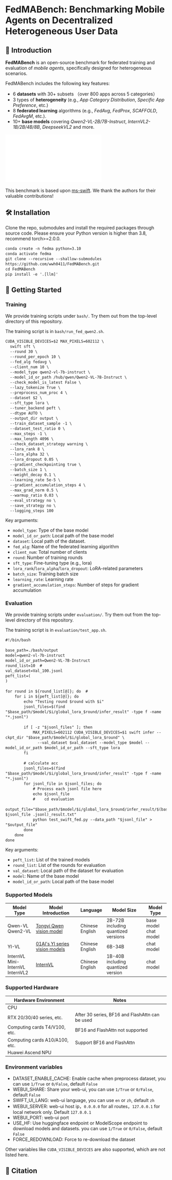 # FedMABench: Benchmarking Mobile Agents on Decentralized Heterogeneous User Data


## 📝 Introduction
**FedMABench** is an open-source benchmark for federated training and evaluation of *mobile agents*, specifically designed for heterogeneous scenarios. 


FedMABench includes the following key features:
- 6 **datasets** with 30+ subsets （over 800 apps across 5 categories）
- 3 types of **heterogeneity** (e.g., *App Category Distribution*, *Specific App Preference*, etc.)
- 8 **federated learning** algorithms (e.g., *FedAvg*, *FedProx*, *SCAFFOLD*, *FedAvgM*, etc.).
- 10+ **base models** covering *Qwen2-VL-2B/7B-Instruct*, *InternVL2-1B/2B/4B/8B*, *DeepseekVL2* and more.


![intro](FedMABench_Overview.pdf)

This benchmark is based upon [ms-swift](https://github.com/modelscope/ms-swift/).
We thank the authors for their valuable contributions!


## 🛠️ Installation


Clone the repo, submodules and install the required packages through source code.
Please ensure your Python version is higher than 3.8, recommend torch>=2.0.0.
```
conda create -n fedma python=3.10
conda activate fedma
git clone --recursive --shallow-submodules https://github.com/wwh0411/FedMABench.git
cd FedMABench
pip install -e '.[llm]'
```

## 🚀 Getting Started

### Training

We provide training scripts under `bash/`. Try them out from the top-level directory of this repository.

The training script is in `bash/run_fed_qwen2.sh`.

```
CUDA_VISIBLE_DEVICES=$2 MAX_PIXELS=602112 \
  swift sft \
  --round 30 \
  --round_per_epoch 10 \
  --fed_alg fedavg \
  --client_num 10 \
  --model_type qwen2-vl-7b-instruct \
  --model_id_or_path /hub/qwen/Qwen2-VL-7B-Instruct \
  --check_model_is_latest False \
  --lazy_tokenize True \
  --preprocess_num_proc 4 \
  --dataset $2 \
  --sft_type lora \
  --tuner_backend peft \
  --dtype AUTO \
  --output_dir output \
  --train_dataset_sample -1 \
  --dataset_test_ratio 0 \
  --max_steps -1 \
  --max_length 4096 \
  --check_dataset_strategy warning \
  --lora_rank 8 \
  --lora_alpha 32 \
  --lora_dropout 0.05 \
  --gradient_checkpointing true \
  --batch_size 1 \
  --weight_decay 0.1 \
  --learning_rate 5e-5 \
  --gradient_accumulation_steps 4 \
  --max_grad_norm 0.5 \
  --warmup_ratio 0.03 \
  --eval_strategy no \
  --save_strategy no \
  --logging_steps 100
```

Key arguments:

- `model_type`: Type of the base model
- `model_id_or_path`: Local path of the base model
- `dataset`: Local path of the dataset. 
- `fed_alg`: Name of the federated learning algorithm
- `client_num`: Total number of clients
- `round`: Number of training rounds
- `sft_type`: Fine-tuning type (e.g., lora)
- `lora_rank`/`lora_alpha`/`lora_dropout`: LoRA-related parameters
- `batch_size`: Training batch size
- `learning_rate`: Learning rate
- `gradient_accumulation_steps`: Number of steps for gradient accumulation

### Evaluation

We provide training scripts under `evaluation/`. Try them out from the top-level directory of this repository.

The training script is in `evaluation/test_app.sh`.

```
#!/bin/bash

base_path=./bash/output
model=qwen2-vl-7b-instruct
model_id_or_path=Qwen2-VL-7B-Instruct
round_list=10  #
val_dataset=Val_100.jsonl
peft_list=(
)

for round in ${round_list[@]}; do  # 
    for i in ${peft_list[@]}; do
        echo "Testing round $round with $i"
        jsonl_files=$(find "$base_path/$model/$i/global_lora_$round/infer_result" -type f -name "*.jsonl")

        if [ -z "$jsonl_files" ]; then
            MAX_PIXELS=602112 CUDA_VISIBLE_DEVICES=$1 swift infer --ckpt_dir "$base_path/$model/$i/global_lora_$round" \
              --val_dataset $val_dataset --model_type $model --model_id_or_path $model_id_or_path --sft_type lora
        fi

        # calculate acc
        jsonl_files=$(find "$base_path/$model/$i/global_lora_$round/infer_result" -type f -name "*.jsonl")
        for jsonl_file in $jsonl_files; do
            # Process each jsonl file here
            echo $jsonl_file
            #    cd evaluation
            output_file="$base_path/$model/$i/global_lora_$round/infer_result/$(basename $jsonl_file .jsonl)_result.txt"
            python test_swift_fed.py --data_path "$jsonl_file" > "$output_file"
        done
    done
done
```

Key arguments:
- `peft_list`: List of the trained models
- `round_list`: List of the rounds for evaluation
- `val_dataset`: Local path of the dataset for evaluation
- `model`: Name of the base model
- `model_id_or_path`: Local path of the base model



### Supported Models

| Model Type                                                | Model Introduction                                                                     | Language           | Model Size                            | Model Type               |
|-----------------------------------------------------------|----------------------------------------------------------------------------------------|--------------------|---------------------------------------|--------------------------|
| Qwen-VL<br>Qwen2-VL                      | [Tongyi Qwen vision model](https://github.com/QwenLM)                                  | Chinese<br>English | 2B-72B<br>including quantized versions    | base model<br>chat model |
| YI-VL                                                      | [01AI's YI series vision models](https://github.com/01-ai)                             | Chinese<br>English | 6B-34B                                | chat model               |
| InternVL<br>Mini-InternVL<br>InternVL2                    | [InternVL](https://github.com/OpenGVLab/InternVL)                                      | Chinese<br>English | 1B-40B<br>including quantized version | chat model               |


### Supported Hardware

| Hardware Environment           | Notes                                           |
|--------------------------------|-------------------------------------------------|
| CPU                            |                                                 |
| RTX 20/30/40 series, etc.      | After 30 series, BF16 and FlashAttn can be used |
| Computing cards T4/V100, etc.  | BF16 and FlashAttn not supported                |
| Computing cards A10/A100, etc. | Support BF16 and FlashAttn                      |
| Huawei Ascend NPU              |                                                 |

### Environment variables

- DATASET_ENABLE_CACHE: Enable cache when preprocess dataset, you can use `1/True` or `0/False`, default `False`
- WEBUI_SHARE: Share your web-ui, you can use `1/True` or `0/False`, default `False`
- SWIFT_UI_LANG: web-ui language, you can use `en` or `zh`, default `zh`
- WEBUI_SERVER: web-ui host ip，`0.0.0.0` for all routes，`127.0.0.1` for local network only. Default `127.0.0.1`
- WEBUI_PORT: web-ui port
- USE_HF: Use huggingface endpoint or ModelScope endpoint to download models and datasets. you can use `1/True` or `0/False`, default `False`
- FORCE_REDOWNLOAD: Force to re-download the dataset

Other variables like `CUDA_VISIBLE_DEVICES` are also supported, which are not listed here.



## 📎 Citation

```bibtex

```

